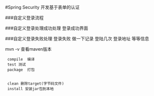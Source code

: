 
#Spring Security 开发基于表单的认证


###自定义登录流程

###自定义登录处理成功处理
登录成功界面

###自定义登录失败处理
登录失败 做一下记录 登陆几次 登录地址 等等信息

mvn  -v 查看maven版本

     compile  编译
     test 测试
     package  打包
     
    
     clean 删除target(字节码文件)
     install 安装jar包到本地
     
     

     
     
     
     
    
   